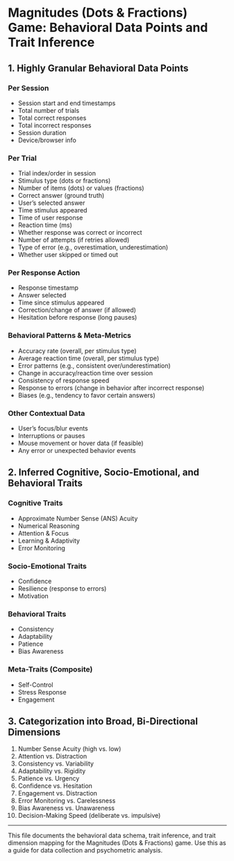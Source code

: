 # Magnitudes (Dots & Fractions) Game: Behavioral Data Points and Trait Inference

## 1. Highly Granular Behavioral Data Points

### Per Session
- Session start and end timestamps
- Total number of trials
- Total correct responses
- Total incorrect responses
- Session duration
- Device/browser info

### Per Trial
- Trial index/order in session
- Stimulus type (dots or fractions)
- Number of items (dots) or values (fractions)
- Correct answer (ground truth)
- User’s selected answer
- Time stimulus appeared
- Time of user response
- Reaction time (ms)
- Whether response was correct or incorrect
- Number of attempts (if retries allowed)
- Type of error (e.g., overestimation, underestimation)
- Whether user skipped or timed out

### Per Response Action
- Response timestamp
- Answer selected
- Time since stimulus appeared
- Correction/change of answer (if allowed)
- Hesitation before response (long pauses)

### Behavioral Patterns & Meta-Metrics
- Accuracy rate (overall, per stimulus type)
- Average reaction time (overall, per stimulus type)
- Error patterns (e.g., consistent over/underestimation)
- Change in accuracy/reaction time over session
- Consistency of response speed
- Response to errors (change in behavior after incorrect response)
- Biases (e.g., tendency to favor certain answers)

### Other Contextual Data
- User’s focus/blur events
- Interruptions or pauses
- Mouse movement or hover data (if feasible)
- Any error or unexpected behavior events

## 2. Inferred Cognitive, Socio-Emotional, and Behavioral Traits

### Cognitive Traits
- Approximate Number Sense (ANS) Acuity
- Numerical Reasoning
- Attention & Focus
- Learning & Adaptivity
- Error Monitoring

### Socio-Emotional Traits
- Confidence
- Resilience (response to errors)
- Motivation

### Behavioral Traits
- Consistency
- Adaptability
- Patience
- Bias Awareness

### Meta-Traits (Composite)
- Self-Control
- Stress Response
- Engagement

## 3. Categorization into Broad, Bi-Directional Dimensions

1. Number Sense Acuity (high vs. low)
2. Attention vs. Distraction
3. Consistency vs. Variability
4. Adaptability vs. Rigidity
5. Patience vs. Urgency
6. Confidence vs. Hesitation
7. Engagement vs. Distraction
8. Error Monitoring vs. Carelessness
9. Bias Awareness vs. Unawareness
10. Decision-Making Speed (deliberate vs. impulsive)

---

This file documents the behavioral data schema, trait inference, and trait dimension mapping for the Magnitudes (Dots & Fractions) game. Use this as a guide for data collection and psychometric analysis.
